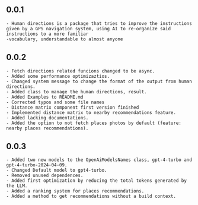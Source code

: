 ## 0.0.1
    - Human directions is a package that tries to improve the instructions given by a GPS navigation system, using AI to re-organize said instructions to a more familiar 
    -vocabulary, understandable to almost anyone
 
## 0.0.2
    - Fetch directions related funcions changed to be async.
    - Added some performance optimizaztios.
    - Changed system message to change the format of the output from human directions. 
    - Added class to manage the human directions, result.
    - Added Examples to README.md
    - Corrected typos and some file names
    - Distance matrix component first version finished
    - Implemented distance matrix to nearby recommendations feature.
    - Added lacking documentations.
    - Added the option to not fetch places photos by default (feature: nearby places recommendations).
## 0.0.3
    - Added two new models to the OpenAiModelsNames class, gpt-4-turbo and gpt-4-turbo-2024-04-09.
    - Changed Default model to gpt4-turbo.
    - Removed unused dependences.
    - Added first optimization by reducing the total tokens generated by the LLM.
    - Added a ranking system for places recommendations.
    - Added a method to get recommendations without a build context.

